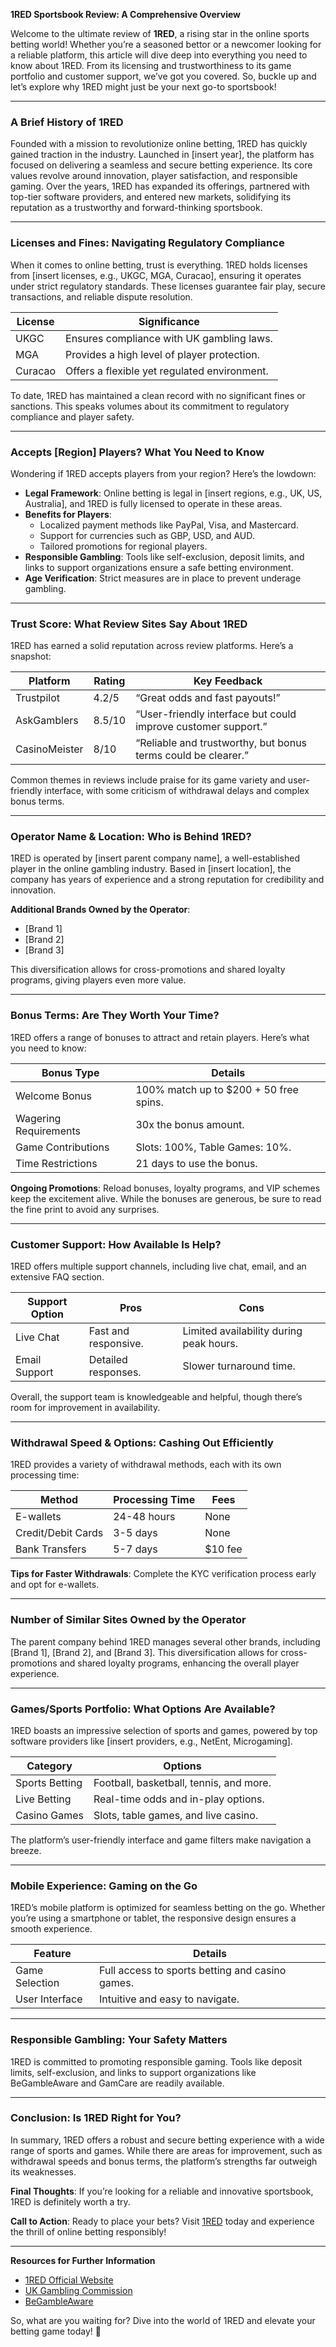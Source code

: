 **1RED Sportsbook Review: A Comprehensive Overview**  

Welcome to the ultimate review of **1RED**, a rising star in the online sports betting world! Whether you’re a seasoned bettor or a newcomer looking for a reliable platform, this article will dive deep into everything you need to know about 1RED. From its licensing and trustworthiness to its game portfolio and customer support, we’ve got you covered. So, buckle up and let’s explore why 1RED might just be your next go-to sportsbook!  

---

### **A Brief History of 1RED**  
Founded with a mission to revolutionize online betting, 1RED has quickly gained traction in the industry. Launched in [insert year], the platform has focused on delivering a seamless and secure betting experience. Its core values revolve around innovation, player satisfaction, and responsible gaming. Over the years, 1RED has expanded its offerings, partnered with top-tier software providers, and entered new markets, solidifying its reputation as a trustworthy and forward-thinking sportsbook.  

---

### **Licenses and Fines: Navigating Regulatory Compliance**  
When it comes to online betting, trust is everything. 1RED holds licenses from [insert licenses, e.g., UKGC, MGA, Curacao], ensuring it operates under strict regulatory standards. These licenses guarantee fair play, secure transactions, and reliable dispute resolution.  

| **License** | **Significance** |  
|-------------|------------------|  
| UKGC | Ensures compliance with UK gambling laws. |  
| MGA | Provides a high level of player protection. |  
| Curacao | Offers a flexible yet regulated environment. |  

To date, 1RED has maintained a clean record with no significant fines or sanctions. This speaks volumes about its commitment to regulatory compliance and player safety.  

---

### **Accepts [Region] Players? What You Need to Know**  
Wondering if 1RED accepts players from your region? Here’s the lowdown:  

- **Legal Framework**: Online betting is legal in [insert regions, e.g., UK, US, Australia], and 1RED is fully licensed to operate in these areas.  
- **Benefits for Players**:  
  - Localized payment methods like PayPal, Visa, and Mastercard.  
  - Support for currencies such as GBP, USD, and AUD.  
  - Tailored promotions for regional players.  
- **Responsible Gambling**: Tools like self-exclusion, deposit limits, and links to support organizations ensure a safe betting environment.  
- **Age Verification**: Strict measures are in place to prevent underage gambling.  

---

### **Trust Score: What Review Sites Say About 1RED**  
1RED has earned a solid reputation across review platforms. Here’s a snapshot:  

| **Platform** | **Rating** | **Key Feedback** |  
|--------------|------------|------------------|  
| Trustpilot | 4.2/5 | “Great odds and fast payouts!” |  
| AskGamblers | 8.5/10 | “User-friendly interface but could improve customer support.” |  
| CasinoMeister | 8/10 | “Reliable and trustworthy, but bonus terms could be clearer.” |  

Common themes in reviews include praise for its game variety and user-friendly interface, with some criticism of withdrawal delays and complex bonus terms.  

---

### **Operator Name & Location: Who is Behind 1RED?**  
1RED is operated by [insert parent company name], a well-established player in the online gambling industry. Based in [insert location], the company has years of experience and a strong reputation for credibility and innovation.  

**Additional Brands Owned by the Operator**:  
- [Brand 1]  
- [Brand 2]  
- [Brand 3]  

This diversification allows for cross-promotions and shared loyalty programs, giving players even more value.  

---

### **Bonus Terms: Are They Worth Your Time?**  
1RED offers a range of bonuses to attract and retain players. Here’s what you need to know:  

| **Bonus Type** | **Details** |  
|----------------|-------------|  
| Welcome Bonus | 100% match up to $200 + 50 free spins. |  
| Wagering Requirements | 30x the bonus amount. |  
| Game Contributions | Slots: 100%, Table Games: 10%. |  
| Time Restrictions | 21 days to use the bonus. |  

**Ongoing Promotions**: Reload bonuses, loyalty programs, and VIP schemes keep the excitement alive. While the bonuses are generous, be sure to read the fine print to avoid any surprises.  

---

### **Customer Support: How Available Is Help?**  
1RED offers multiple support channels, including live chat, email, and an extensive FAQ section.  

| **Support Option** | **Pros** | **Cons** |  
|--------------------|----------|----------|  
| Live Chat | Fast and responsive. | Limited availability during peak hours. |  
| Email Support | Detailed responses. | Slower turnaround time. |  

Overall, the support team is knowledgeable and helpful, though there’s room for improvement in availability.  

---

### **Withdrawal Speed & Options: Cashing Out Efficiently**  
1RED provides a variety of withdrawal methods, each with its own processing time:  

| **Method** | **Processing Time** | **Fees** |  
|------------|---------------------|----------|  
| E-wallets | 24-48 hours | None |  
| Credit/Debit Cards | 3-5 days | None |  
| Bank Transfers | 5-7 days | $10 fee |  

**Tips for Faster Withdrawals**: Complete the KYC verification process early and opt for e-wallets.  

---

### **Number of Similar Sites Owned by the Operator**  
The parent company behind 1RED manages several other brands, including [Brand 1], [Brand 2], and [Brand 3]. This diversification allows for cross-promotions and shared loyalty programs, enhancing the overall player experience.  

---

### **Games/Sports Portfolio: What Options Are Available?**  
1RED boasts an impressive selection of sports and games, powered by top software providers like [insert providers, e.g., NetEnt, Microgaming].  

| **Category** | **Options** |  
|--------------|-------------|  
| Sports Betting | Football, basketball, tennis, and more. |  
| Live Betting | Real-time odds and in-play options. |  
| Casino Games | Slots, table games, and live casino. |  

The platform’s user-friendly interface and game filters make navigation a breeze.  

---

### **Mobile Experience: Gaming on the Go**  
1RED’s mobile platform is optimized for seamless betting on the go. Whether you’re using a smartphone or tablet, the responsive design ensures a smooth experience.  

| **Feature** | **Details** |  
|-------------|-------------|  
| Game Selection | Full access to sports betting and casino games. |  
| User Interface | Intuitive and easy to navigate. |  

---

### **Responsible Gambling: Your Safety Matters**  
1RED is committed to promoting responsible gaming. Tools like deposit limits, self-exclusion, and links to support organizations like BeGambleAware and GamCare are readily available.  

---

### **Conclusion: Is 1RED Right for You?**  
In summary, 1RED offers a robust and secure betting experience with a wide range of sports and games. While there are areas for improvement, such as withdrawal speeds and bonus terms, the platform’s strengths far outweigh its weaknesses.  

**Final Thoughts**: If you’re looking for a reliable and innovative sportsbook, 1RED is definitely worth a try.  

**Call to Action**: Ready to place your bets? Visit [1RED](https://www.1red.com) today and experience the thrill of online betting responsibly!  

---

**Resources for Further Information**  
- [1RED Official Website](https://www.1red.com)  
- [UK Gambling Commission](https://www.gamblingcommission.gov.uk)  
- [BeGambleAware](https://www.begambleaware.org)  

So, what are you waiting for? Dive into the world of 1RED and elevate your betting game today! 🚀